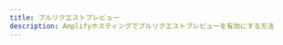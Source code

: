 ```yaml
---
title: プルリクエストプレビュー
description: Amplifyホスティングでプルリクエストプレビューを有効にする方法
---
```


<inline-fragment platform="js" src="~/guides/hosting/fragments/pull-request-previews.md"></inline-fragment>